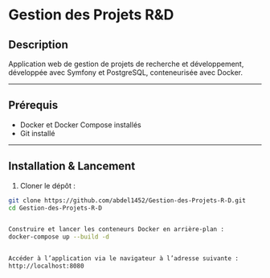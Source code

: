 # Gestion des Projets R&D

## Description
Application web de gestion de projets de recherche et développement, développée avec Symfony et PostgreSQL, conteneurisée avec Docker.

---

## Prérequis

- Docker et Docker Compose installés  
- Git installé

---

## Installation & Lancement

1. Cloner le dépôt :

```bash
git clone https://github.com/abdel1452/Gestion-des-Projets-R-D.git
cd Gestion-des-Projets-R-D


Construire et lancer les conteneurs Docker en arrière-plan :
docker-compose up --build -d


Accéder à l’application via le navigateur à l’adresse suivante :
http://localhost:8080
